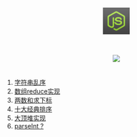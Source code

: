 # <p align='center'><img src='./JS.jpg' width='60' style='boder-radius: 50%;'/></p><p align='center'> <img src='https://img.shields.io/badge/facing-Smart-orange.svg'/> </p>

<ol>
  <li><a href='./js/shuffle.js'>字符串乱序</a></li>
  <li><a href='./js/reduce.js'>数组reduce实现</a></li>
  <li><a href='./js/twoSum.js'>两数和求下标</a></li>
  <li><a href='./js/sort.js'>十大经典排序</a></li>
  <li><a href='./js/maxHeap.js'>大顶堆实现</a></li>
  <li><a href='./js/parseInt.js'>parseInt ?</a></li>
<ol>
